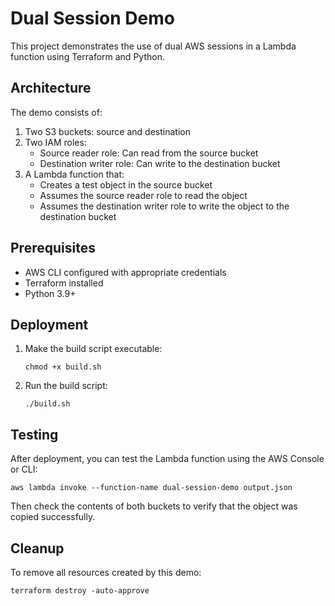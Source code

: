 # Dual Session Demo

This project demonstrates the use of dual AWS sessions in a Lambda function using Terraform and Python.

## Architecture

The demo consists of:

1. Two S3 buckets: source and destination
2. Two IAM roles:
   - Source reader role: Can read from the source bucket
   - Destination writer role: Can write to the destination bucket
3. A Lambda function that:
   - Creates a test object in the source bucket
   - Assumes the source reader role to read the object
   - Assumes the destination writer role to write the object to the destination bucket

## Prerequisites

- AWS CLI configured with appropriate credentials
- Terraform installed
- Python 3.9+

## Deployment

1. Make the build script executable:
   ```
   chmod +x build.sh
   ```

2. Run the build script:
   ```
   ./build.sh
   ```

## Testing

After deployment, you can test the Lambda function using the AWS Console or CLI:

```
aws lambda invoke --function-name dual-session-demo output.json
```

Then check the contents of both buckets to verify that the object was copied successfully.

## Cleanup

To remove all resources created by this demo:

```
terraform destroy -auto-approve
```